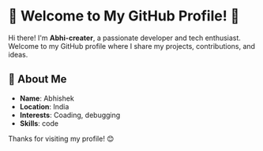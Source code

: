 # 🌟 Welcome to My GitHub Profile! 🌟

Hi there! I'm **Abhi-creater**, a passionate developer and tech enthusiast. Welcome to my GitHub profile where I share my projects, contributions, and ideas.

## 📜 About Me

- **Name**: Abhishek
- **Location**: India
- **Interests**: Coading, debugging
- **Skills**: code


Thanks for visiting my profile! 😊

